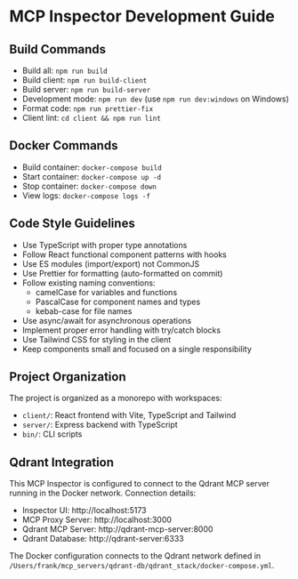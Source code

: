 # MCP Inspector Development Guide

## Build Commands

- Build all: `npm run build`
- Build client: `npm run build-client`
- Build server: `npm run build-server`
- Development mode: `npm run dev` (use `npm run dev:windows` on Windows)
- Format code: `npm run prettier-fix`
- Client lint: `cd client && npm run lint`

## Docker Commands
- Build container: `docker-compose build`
- Start container: `docker-compose up -d`
- Stop container: `docker-compose down`
- View logs: `docker-compose logs -f`

## Code Style Guidelines

- Use TypeScript with proper type annotations
- Follow React functional component patterns with hooks
- Use ES modules (import/export) not CommonJS
- Use Prettier for formatting (auto-formatted on commit)
- Follow existing naming conventions:
  - camelCase for variables and functions
  - PascalCase for component names and types
  - kebab-case for file names
- Use async/await for asynchronous operations
- Implement proper error handling with try/catch blocks
- Use Tailwind CSS for styling in the client
- Keep components small and focused on a single responsibility

## Project Organization

The project is organized as a monorepo with workspaces:

- `client/`: React frontend with Vite, TypeScript and Tailwind
- `server/`: Express backend with TypeScript
- `bin/`: CLI scripts

## Qdrant Integration

This MCP Inspector is configured to connect to the Qdrant MCP server running in the Docker network. Connection details:

- Inspector UI: http://localhost:5173
- MCP Proxy Server: http://localhost:3000
- Qdrant MCP Server: http://qdrant-mcp-server:8000
- Qdrant Database: http://qdrant-server:6333

The Docker configuration connects to the Qdrant network defined in `/Users/frank/mcp_servers/qdrant-db/qdrant_stack/docker-compose.yml`.
